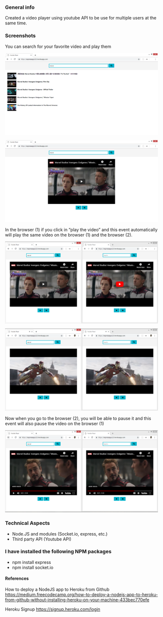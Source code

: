### General info

Created a video player using youtube API to be use for multiple users at the same time.

### Screenshots

You can search for your favorite video and play them

![Example screenshot](./img/img1.png)

![Example screenshot](./img/img2.png)

In the browser (1) if you click in “play the video” and this event automatically will play the same video on the browser (1) and the browser (2).

![Example screenshot](./img/img3.png)

![Example screenshot](./img/img4.png)

Now when you go to the browser (2), you will be able to pause it and this event will also pause the video on the browser (1)

![Example screenshot](./img/img5.png)

### Technical Aspects

- Node.JS and modules (Socket.io, express, etc.)
- Third party API (Youtube API)

### I have installed the following NPM packages

- npm install express
- npm install socket.io

#### References

How to deploy a NodeJS app to Heroku from Github
https://medium.freecodecamp.org/how-to-deploy-a-nodejs-app-to-heroku-from-github-without-installing-heroku-on-your-machine-433bec770efe

Heroku Signup
https://signup.heroku.com/login
